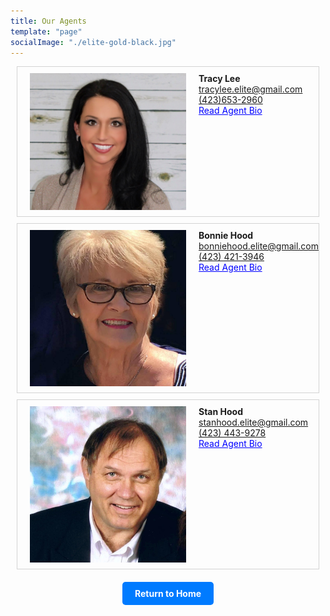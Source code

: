 ```yaml
---
title: Our Agents
template: "page"
socialImage: "./elite-gold-black.jpg"
---
```


<style>
  .agent-container {
    position: relative;
    padding: 10px;
    border: 1px solid lightgray;
    margin: 10px;
    overflow: hidden;
    box-sizing: border-box;
  }

  .read-more-link {
    cursor: pointer;
    color: blue;
    text-decoration: underline;
  }

  .agent-bio {
    max-height: 0;
    overflow: hidden;
    transition: max-height 0.3s ease-out;
  }

  .agent-info-container:focus-within .read-more-link {
    display: none;
  }

  .agent-info-container:focus-within .agent-bio {
    max-height: 100%;
  }

  .agent-info-container {
    display: flex;
    align-items: flex-start;
    justify-content: space-between;
    flex-direction: row;
  }

  .agent-info {
    flex-grow: 1;
    padding: 0 10px;
  }

  .agent-image {
    width: 100%;
    max-width: 250px;
    height: auto;
    order: -1;
  }

  @media only screen and (max-width: 800px) {
    .agent-info-container {
      align-items: center;
      flex-direction: column;
    }

    .agent-info {
      padding: 10px;
    }

    .agent-image {
      max-width: 100%;
    }
  }
</style>

<!-- Agent 1 -->
<div class="agent-container">
  <div class="agent-info-container" tabindex="0">
    <img src="https://raw.githubusercontent.com/charles-hood/redesign-elite-1/master/content/pages/about/tracylee.jpg" class="agent-info agent-image" />
    <div class="agent-info">
      <span style="display: block;"><strong>Tracy Lee</strong></span>
      <span style="display: block;"><a href="mailto:tracylee.elite@gmail.com">tracylee.elite@gmail.com</a></span>
      <span style="display: block;"><a href="tel:4236532960">(423)653-2960</a></span>
      <label class="read-more-link">Read Agent Bio</label>
      <div class="agent-bio">
        <p>
          Tracy Lee is an active Realtor and the owner of Elite Realtors LLC. Established in 2020 to bring buying and selling back to putting clients first! Mother of three with degrees in business management, allied sciences, and a background in personal training. Her accomplishments range from Masters Club to Regional multi-million dollar producers club with approximately 40-60 transactions per year.
          She specializes in relocation families, first-time home buyers, and new construction homes. Her priority is quality, and she handles every transaction from start to close.
        </p>
        <p>She specializes in relocation families, first-time home buyers, and new construction homes. Her priority is quality, and she handles every transaction from start to close.</p>
      </div>
    </div>
  </div>
</div>

<!-- Agent 2 -->
<div class="agent-container">
  <div class="agent-info-container" tabindex="0">
    <img src="https://raw.githubusercontent.com/charles-hood/redesign-elite-1/master/content/pages/about/bonniehood.jpg" class="agent-info agent-image" />
    <div class="agent-info">
      <span style="display: block;"><strong>Bonnie Hood</strong></span>
      <span style="display: block;"><a href="mailto:bonniehood.elite@gmail.com">bonniehood.elite@gmail.com</a></span>
      <span style="display: block;"><a href="tel:4234213946">(423) 421-3946</a></span>
      <label class="read-more-link">Read Agent Bio</label>
      <div class="agent-bio">
        <p>
          Bonnie is a native of North Georgia. She received her REALTOR license in 1997. After gaining valuable experience in real estate, she acquired her Broker's license. She specializes in residential real estate in the Chattanooga, Tennessee and North Georgia Areas. Whether you are buying or selling your home, it can be a stressful task. So, as your REALTOR, her job is to take the stress out of your hand. Communication is a vital factor to success in Real Estate. That's why she communicates every step of the way. That gives you assurance knowing that she's there to guide you. Her goal is to satisfy your needs, whether it is your first home or your last home. She will always put herself in your shoes.
          Bonnie currently resides with husband Stan in Ringgold, Georgia. In her spare time, she enjoys spending time with family and friends, reading, and antique shopping.
        </p>
      </div>
    </div>
  </div>
</div>

<!-- Agent 3 -->
<div class="agent-container">
  <div class="agent-info-container" tabindex="0">
    <img src="https://raw.githubusercontent.com/charles-hood/redesign-elite-1/master/content/pages/about/stanhood.jpg" class="agent-info agent-image" />
    <div class="agent-info">
      <span style="display: block;"><strong>Stan Hood</strong></span>
      <span style="display: block;"><a href="mailto:stanhood.elite@gmail.com">stanhood.elite@gmail.com</a></span>
      <span style="display: block;"><a href="tel:4234439278">(423) 443-9278</a></span>
      <label class="read-more-link">Read Agent Bio</label>
      <div class="agent-bio">
        <p>
          Stan received his license in 2006 but took a break from real estate in 2010. He returned to real estate in 2019 to work with his wife as a team.
          He specializes in residential properties for buyers and sellers. He will work hard for you from finding your property to the close. Call him today!
        </p>
      </div>
    </div>
  </div>
</div>

<!-- Return to Home Button -->
<div style="text-align: center; margin-top: 20px;">
  <a href="https://eliterealtorsllc.com/" style="text-decoration: none; display: inline-block; padding: 10px 20px; background-color: #007BFF; color: #fff; border-radius: 5px; font-weight: bold;">
    Return to Home
  </a>
</div>
